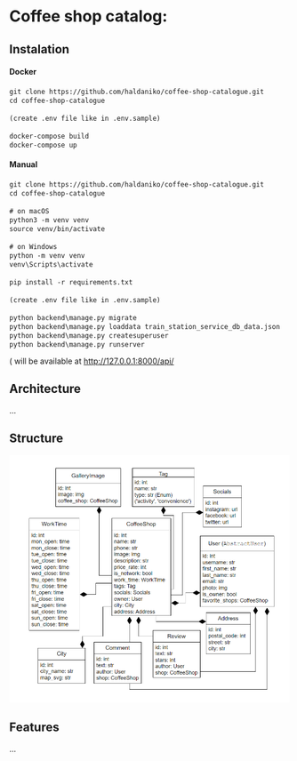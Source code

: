 # Coffee shop catalog:

## Instalation

#### Docker
```
git clone https://github.com/haldaniko/coffee-shop-catalogue.git
cd coffee-shop-catalogue

(create .env file like in .env.sample)

docker-compose build
docker-compose up

```

#### Manual

```
git clone https://github.com/haldaniko/coffee-shop-catalogue.git
cd coffee-shop-catalogue

# on macOS
python3 -m venv venv
source venv/bin/activate

# on Windows
python -m venv venv
venv\Scripts\activate

pip install -r requirements.txt

(create .env file like in .env.sample)

python backend\manage.py migrate
python backend\manage.py loaddata train_station_service_db_data.json
python backend\manage.py createsuperuser
python backend\manage.py runserver

```

( will be available at http://127.0.0.1:8000/api/

## Architecture

...

## Structure

![structure.png](structure.png)
## Features

...
